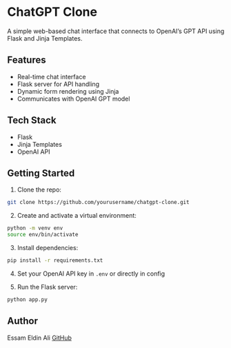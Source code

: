 # ChatGPT Clone

A simple web-based chat interface that connects to OpenAI’s GPT API using Flask and Jinja Templates.

## Features

- Real-time chat interface
- Flask server for API handling
- Dynamic form rendering using Jinja
- Communicates with OpenAI GPT model

## Tech Stack

- Flask
- Jinja Templates
- OpenAI API

## Getting Started

1. Clone the repo:
```bash
git clone https://github.com/yourusername/chatgpt-clone.git
```

2. Create and activate a virtual environment:
```bash
python -m venv env
source env/bin/activate
```

3. Install dependencies:
```bash
pip install -r requirements.txt
```

4. Set your OpenAI API key in `.env` or directly in config

5. Run the Flask server:
```bash
python app.py
```

## Author

Essam Eldin Ali  [GitHub](https://github.com/3ssam-ali-98)
